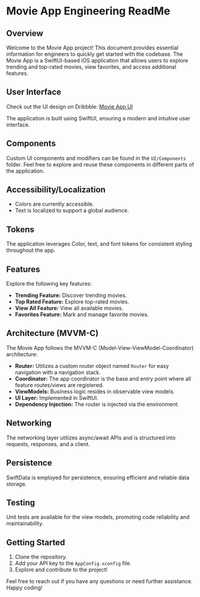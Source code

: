 # Movie App Engineering ReadMe

## Overview

Welcome to the Movie App project! This document provides essential information for engineers to quickly get started with the codebase. The Movie App is a SwiftUI-based iOS application that allows users to explore trending and top-rated movies, view favorites, and access additional features.

## User Interface

Check out the UI design on Dribbble: [Movie App UI](https://dribbble.com/shots/6389426-Movie-App)

The application is built using SwiftUI, ensuring a modern and intuitive user interface.

## Components

Custom UI components and modifiers can be found in the `UI/Components` folder. Feel free to explore and reuse these components in different parts of the application.

## Accessibility/Localization

- Colors are currently accessible.
- Text is localized to support a global audience.

## Tokens

The application leverages Color, text, and font tokens for consistent styling throughout the app.

## Features

Explore the following key features:

- **Trending Feature:** Discover trending movies.
- **Top Rated Feature:** Explore top-rated movies.
- **View All Feature:** View all available movies.
- **Favorites Feature:** Mark and manage favorite movies.

## Architecture (MVVM-C)

The Movie App follows the MVVM-C (Model-View-ViewModel-Coordinator) architecture:

- **Router:** Utilizes a custom router object named `Router` for easy navigation with a navigation stack.
- **Coordinator:** The app coordinator is the base and entry point where all feature routes/views are registered.
- **ViewModels:** Business logic resides in observable view models.
- **UI Layer:** Implemented in SwiftUI.
- **Dependency Injection:** The router is injected via the environment.

## Networking

The networking layer utilizes async/await APIs and is structured into requests, responses, and a client.

## Persistence

SwiftData is employed for persistence, ensuring efficient and reliable data storage.

## Testing

Unit tests are available for the view models, promoting code reliability and maintainability.

## Getting Started

1. Clone the repository.
2. Add your API key to the `AppConfig.xconfig` file.
3. Explore and contribute to the project!

Feel free to reach out if you have any questions or need further assistance. Happy coding!
